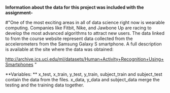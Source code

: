 **Information about the data for this project was included with the assignment-**

#"One of the most exciting areas in all of data science right now is wearable computing. 
Companies like Fitbit, Nike, and Jawbone Up are racing to develop the most advanced algorithms to attract new users. 
The data linked to from the course website represent data collected from the accelerometers from the Samsung Galaxy S smartphone. 
A full description is available at the site where the data was obtained:

http://archive.ics.uci.edu/ml/datasets/Human+Activity+Recognition+Using+Smartphones "

**Variables: **
x_test, x_train, y_test, y_train, subject_train and subject_test contain the data from the files.
x_data, y_data and subject_data merge the testing and the training data together. 

